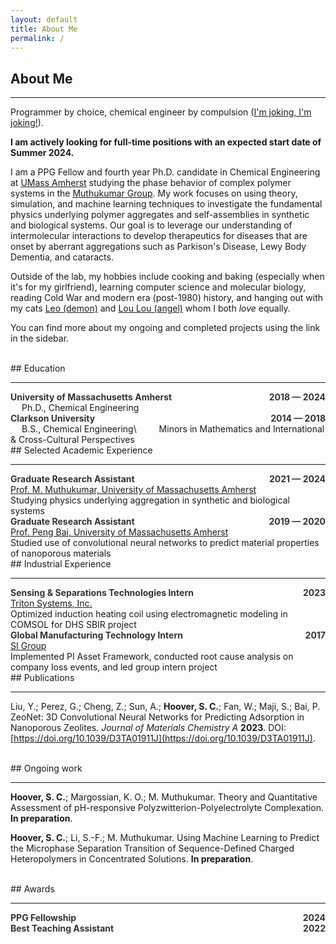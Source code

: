 ```yaml
---
layout: default
title: About Me
permalink: /
---
```


## About Me

---

Programmer by choice, chemical engineer by compulsion ([I'm joking, I'm joking!](https://www.youtube.com/watch?v=Jt1GRckaQ_s)).

**I am actively looking for full-time positions with an expected start date of Summer 2024.**

I am a PPG Fellow and fourth year Ph.D. candidate in Chemical Engineering at [UMass Amherst](https://www.umass.edu/engineering/academics/departments/chemical-engineering) studying the phase behavior of complex polymer systems in the [Muthukumar Group](http://theory.pse.umass.edu/). My work focuses on using theory, simulation, and machine learning techniques to investigate the fundamental physics underlying polymer aggregates and self-assemblies in synthetic and biological systems. Our goal is to leverage our understanding of intermolecular interactions to develop therapeutics for diseases that are onset by aberrant aggregations such as Parkison's Disease, Lewy Body Dementia, and cataracts.

Outside of the lab, my hobbies include cooking and baking (especially when it's for my girlfriend), learning computer science and molecular biology, reading Cold War and modern era (post-1980) history, and hanging out with my cats [Leo (demon)](/assets/imgs/leo.png) and [Lou Lou (angel)](/assets/imgs/loulou.png) whom I both *love* equally.

You can find more about my ongoing and completed projects using the link in the sidebar.


<br>
## Education

---

<div style='text-align:left;'>
    <b><font color="#333333">University of Massachusetts Amherst</font></b>
    <span style='float:right;'>
        <b><font color="#333333">2018 &mdash; 2024</font></b>
    </span>
</div>
&emsp; Ph.D., Chemical Engineering

<div style='text-align:left;'>
    <b><font color="#333333">Clarkson University</font></b>
    <span style='float:right;'>
        <b><font color="#333333">2014 &mdash; 2018</font></b>
    </span>
</div>
&emsp; B.S., Chemical Engineering\
&emsp;&emsp; Minors in Mathematics and International & Cross-Cultural Perspectives


<br>
## Selected Academic Experience

---

<div style='text-align:left;'>
    <b><font color="#333333">Graduate Research Assistant</font></b>
    <span style='float:right;'>
        <b><font color="#333333">2021 &mdash; 2024</font></b>
    </span>
</div>
<u>Prof. M. Muthukumar, University of Massachusetts Amherst</u><br>
Studying physics underlying aggregation in synthetic and biological systems

<div style='text-align:left;'>
    <b><font color="#333333">Graduate Research Assistant</font></b>
    <span style='float:right;'>
        <b><font color="#333333">2019 &mdash; 2020</font></b>
    </span>
</div>
<u>Prof. Peng Bai, University of Massachusetts Amherst</u><br>
Studied use of convolutional neural networks to predict material properties of nanoporous materials


<br>
## Industrial Experience

---

<div style='text-align:left;'>
    <b><font color="#333333">Sensing & Separations Technologies Intern</font></b>
    <span style='float:right;'>
        <b><font color="#333333">2023</font></b>
    </span>
</div>
<u>Triton Systems, Inc.</u><br>
Optimized induction heating coil using electromagnetic modeling in COMSOL for DHS SBIR project

<div style='text-align:left;'>
    <b><font color="#333333">Global Manufacturing Technology Intern</font></b>
    <span style='float:right;'>
        <b><font color="#333333">2017</font></b>
    </span>
</div>
<u>SI Group</u><br>
Implemented PI Asset Framework, conducted root cause analysis on company loss events, and led group intern project


<br>
## Publications

---

Liu, Y.; Perez, G.; Cheng, Z.; Sun, A.; **Hoover, S. C.**; Fan, W.; Maji, S.; Bai, P. ZeoNet: 3D Convolutional Neural Networks for Predicting Adsorption in Nanoporous Zeolites. *Journal of Materials Chemistry A* **2023**. DOI: [https://doi.org/10.1039/D3TA01911J](https://doi.org/10.1039/D3TA01911J).


<br>
## Ongoing work

---

**Hoover, S. C.**; Margossian, K. O.; M. Muthukumar. Theory and Quantitative Assessment of pH-responsive Polyzwitterion-Polyelectrolyte Complexation. **In preparation**.

**Hoover, S. C.**; Li, S.-F.; M. Muthukumar. Using Machine Learning to Predict the Microphase Separation Transition of Sequence-Defined Charged Heteropolymers in Concentrated Solutions. **In preparation**.


<br>
## Awards

---

<div style='text-align:left;'>
    <b><font color='#333333'>PPG Fellowship</font></b>
    <span style='float:right;'>
        <b><font color='#333333'>2024</font></b>
    </span>
</div>

<div style='text-align:left;'>
    <b><font color='#333333'>Best Teaching Assistant</font></b>
    <span style='float:right;'>
        <b><font color='#333333'>2022</font></b>
    </span>
</div>
